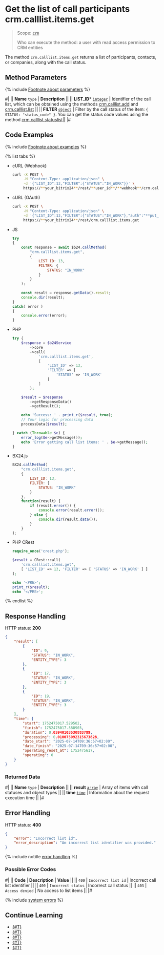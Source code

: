 # Get the list of call participants crm.calllist.items.get

> Scope: [`crm`](../../scopes/permissions.md)
>
> Who can execute the method: a user with read access permission to CRM entities

The method `crm.calllist.items.get` returns a list of participants, contacts, or companies, along with the call status.

## Method Parameters

{% include [Footnote about parameters](../../../_includes/required.md) %}

#|
|| **Name**
`type` | **Description** ||
|| **LIST_ID***
[`integer`](../../data-types.md) | Identifier of the call list, which can be obtained using the methods [crm.calllist.add](./crm-calllist-add.md) and [crm.calllist.list](./crm-calllist-list.md) ||
|| **FILTER**
[`object`](../../data-types.md) | Filter by the call status of the item: `{ STATUS: "status_code" }`. 
You can get the status code values using the method [crm.calllist.statuslist](./crm-calllist-statuslist.md)||
|#

## Code Examples

{% include [Footnote about examples](../../../_includes/examples.md) %}

{% list tabs %}

- cURL (Webhook)

    ```bash
    curl -X POST \
         -H "Content-Type: application/json" \
         -d '{"LIST_ID":13,"FILTER":{"STATUS":"IN_WORK"}}' \
         https://**your_bitrix24**/rest/**user_id**/**webhook**/crm.calllist.items.get
    ```

- cURL (OAuth)

    ```bash
    curl -X POST \
         -H "Content-Type: application/json" \
         -d '{"LIST_ID":13,"FILTER":{"STATUS":"IN_WORK"},"auth":"**put_access_token_here**"}' \
         https://**your_bitrix24**/rest/crm.calllist.items.get
    ```

- JS

    ```js
    try
    {
    	const response = await $b24.callMethod(
    		"crm.calllist.items.get",
    		{
    			LIST_ID: 13,
    			FILTER: {
    				STATUS: "IN_WORK"
    			}
    		}
    	);
    	
    	const result = response.getData().result;
    	console.dir(result);
    }
    catch( error )
    {
    	console.error(error);
    }
    ```

- PHP

    ```php
    try {
        $response = $b24Service
            ->core
            ->call(
                'crm.calllist.items.get',
                [
                    'LIST_ID' => 13,
                    'FILTER' => [
                        'STATUS' => 'IN_WORK'
                    ]
                ]
            );
    
        $result = $response
            ->getResponseData()
            ->getResult();
    
        echo 'Success: ' . print_r($result, true);
        // Your logic for processing data
        processData($result);
    
    } catch (Throwable $e) {
        error_log($e->getMessage());
        echo 'Error getting call list items: ' . $e->getMessage();
    }
    ```

- BX24.js

    ```js
    BX24.callMethod(
        "crm.calllist.items.get",
        {
            LIST_ID: 13,
            FILTER: {
                STATUS: "IN_WORK"
            }
        },
        function(result) {
            if (result.error()) {
                console.error(result.error());
            } else {
                console.dir(result.data());
            }
        }
    );
    ```

- PHP CRest

    ```php
    require_once('crest.php');

    $result = CRest::call(
        'crm.calllist.items.get',
        [ 'LIST_ID' => 13, 'FILTER' => [ 'STATUS' => 'IN_WORK' ] ]
    );

    echo '<PRE>';
    print_r($result);
    echo '</PRE>';
    ```

{% endlist %}

## Response Handling

HTTP status: **200**

```json
{
    "result": [
        {
            "ID": 9,
            "STATUS": "IN_WORK",
            "ENTITY_TYPE": 3
        },
        {
            "ID": 17,
            "STATUS": "IN_WORK",
            "ENTITY_TYPE": 3
        },
        {
            "ID": 19,
            "STATUS": "IN_WORK",
            "ENTITY_TYPE": 3
        }
    ],
    "time": {
        "start": 1752475017.529502,
        "finish": 1752475017.588903,
        "duration": 0.05940103530883789,
        "processing": 0.010075092315673828,
        "date_start": "2025-07-14T09:36:57+02:00",
        "date_finish": "2025-07-14T09:36:57+02:00",
        "operating_reset_at": 1752475617,
        "operating": 0
    }
}
```

### Returned Data

#|
|| **Name**
`type` | **Description** ||
|| **result**
[`array`](../../data-types.md) | Array of items with call statuses and object types ||
|| **time**
[`time`](../../data-types.md#time) | Information about the request execution time ||
|#

## Error Handling

HTTP status: **400**

```json
{
    "error": "Incorrect list id",
    "error_description": "An incorrect list identifier was provided."
}
```

{% include notitle [error handling](../../../_includes/error-info.md) %}

### Possible Error Codes

#|
|| **Code** | **Description** | **Value** ||
|| `400` | `Incorrect list id` | Incorrect call list identifier ||
|| `400` | `Incorrect status` | Incorrect call status ||
|| `403` | `Access denied` | No access to list items ||
|#

{% include [system errors](../../../_includes/system-errors.md) %}

## Continue Learning

- [{#T}](./crm-calllist-add.md)
- [{#T}](./crm-calllist-get.md)
- [{#T}](./crm-calllist-list.md)
- [{#T}](./crm-calllist-statuslist.md)
- [{#T}](./crm-calllist-update.md)